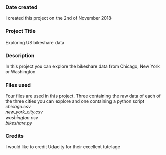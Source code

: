 ### Date created
I created this project on the 2nd of November 2018

### Project Title
Exploring US bikeshare data

### Description
In this project you can explore the bikeshare data from Chicago, New York or Washington

### Files used
Four files are used in this project. Three containing the raw data of each of the three cities you can explore and one containing a python script  
*chicago.csv*  
*new_york_city.csv*  
*washington.csv*  
*bikeshare.py*

### Credits
I would like to credit Udacity for their excellent tutelage
